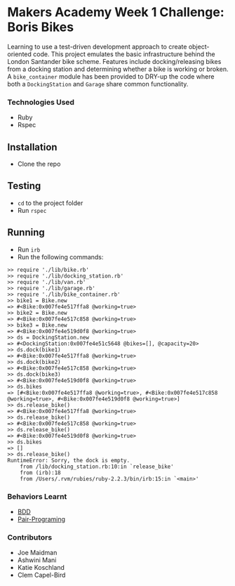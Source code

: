 # Makers Academy Week 1 Challenge: Boris Bikes

Learning to use a test-driven development approach to create object-oriented code.
This project emulates the basic infrastructure behind the London Santander bike scheme. Features include docking/releasing bikes from a docking station and determining whether a bike is working or broken. A `bike_container` module has been provided to DRY-up the code where both a `DockingStation` and `Garage` share common functionality.

### Technologies Used
- Ruby
- Rspec

## Installation
- Clone the repo

## Testing
- `cd` to the project folder
- Run `rspec`

## Running
- Run `irb`
- Run the following commands:

```
>> require './lib/bike.rb'
>> require './lib/docking_station.rb'
>> require './lib/van.rb'
>> require './lib/garage.rb'
>> require './lib/bike_container.rb'
>> bike1 = Bike.new
=> #<Bike:0x007fe4e517ffa8 @working=true>
>> bike2 = Bike.new
=> #<Bike:0x007fe4e517c858 @working=true>
>> bike3 = Bike.new
=> #<Bike:0x007fe4e519d0f8 @working=true>
>> ds = DockingStation.new
=> #<DockingStation:0x007fe4e51c5648 @bikes=[], @capacity=20>
>> ds.dock(bike1)
=> #<Bike:0x007fe4e517ffa8 @working=true>
>> ds.dock(bike2)
=> #<Bike:0x007fe4e517c858 @working=true>
>> ds.dock(bike3)
=> #<Bike:0x007fe4e519d0f8 @working=true>
>> ds.bikes
=> [#<Bike:0x007fe4e517ffa8 @working=true>, #<Bike:0x007fe4e517c858 @working=true>, #<Bike:0x007fe4e519d0f8 @working=true>]
>> ds.release_bike()
=> #<Bike:0x007fe4e517ffa8 @working=true>
>> ds.release_bike()
=> #<Bike:0x007fe4e517c858 @working=true>
>> ds.release_bike()
=> #<Bike:0x007fe4e519d0f8 @working=true>
>> ds.bikes
=> []
>> ds.release_bike()
RuntimeError: Sorry, the dock is empty.
	from /lib/docking_station.rb:10:in `release_bike'
	from (irb):18
	from /Users/.rvm/rubies/ruby-2.2.3/bin/irb:15:in `<main>'
```

### Behaviors Learnt
- [BDD](https://github.com/makersacademy/course/blob/master/pills/bdd_cycle.md)
- [Pair-Programing](https://github.com/makersacademy/course/blob/master/pills/pairing.md)

### Contributors
- Joe Maidman
- Ashwini Mani
- Katie Koschland
- Clem Capel-Bird
